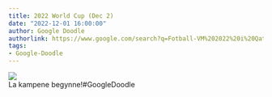 ```yaml
---
title: 2022 World Cup (Dec 2)
date: "2022-12-01 16:00:00"
author: Google Doodle
authorlink: https://www.google.com/search?q=Fotball-VM%202022%20i%20Qatar
tags:
- Google-Doodle
---
```

<img src="https://www.google.com/logos/doodles/2022/2022-world-cup-dec-2-6753651837110004-law.gif" referrerpolicy="no-referrer"><br>La kampene begynne!#GoogleDoodle 